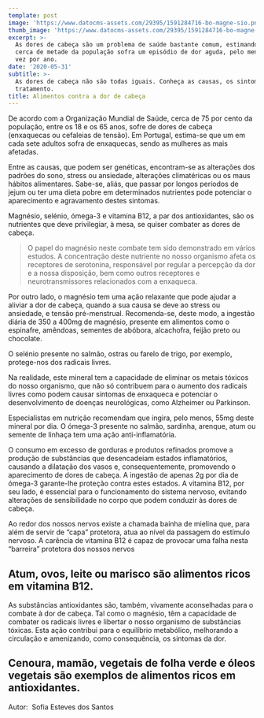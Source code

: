 ```yaml
---
template: post
image: 'https://www.datocms-assets.com/29395/1591284716-bo-magne-sio.png'
thumb_image: 'https://www.datocms-assets.com/29395/1591284716-bo-magne-sio.png'
excerpt: >-
  As dores de cabeça são um problema de saúde bastante comum, estimando-se que
  cerca de metade da população sofra um episódio de dor aguda, pelo menos, uma
  vez por ano. 
date: '2020-05-31'
subtitle: >-
  As dores de cabeça não são todas iguais. Conheça as causas, os sintomas e o
  tratamento.
title: Alimentos contra a dor de cabeça
---
```

De acordo com a Organização Mundial de Saúde, cerca de 75 por cento da população, entre os 18 e os 65 anos, sofre de dores de cabeça (enxaquecas ou cefaleias de tensão).
Em Portugal, estima-se que um em cada sete adultos sofra de enxaquecas, sendo as mulheres as mais afetadas.

Entre as causas, que podem ser genéticas, encontram-se as alterações dos padrões do sono, stress ou ansiedade, alterações climatéricas ou os maus hábitos alimentares. Sabe-se, aliás, que passar por longos períodos de jejum ou ter uma dieta pobre em determinados nutrientes pode potenciar o aparecimento e agravamento destes sintomas.

Magnésio, selénio, ómega-3 e vitamina B12, a par dos antioxidantes, são os nutrientes que deve privilegiar, à mesa, se quiser combater as dores de cabeça.

> O papel do magnésio neste combate tem sido demonstrado em vários estudos. A concentração deste nutriente no nosso organismo afeta os receptores de serotonina, responsável por regular a percepção da dor e a nossa disposição, bem como outros receptores e neurotransmissores relacionados com a enxaqueca.

Por outro lado, o magnésio tem uma ação relaxante que pode ajudar a aliviar a dor de cabeça, quando a sua causa se deve ao stress ou ansiedade, e tensão pré-menstrual.
Recomenda-se, deste modo, a ingestão diária de 350 a 400mg de magnésio, presente em alimentos como o espinafre, amêndoas, sementes de abóbora, alcachofra, feijão preto ou chocolate.

O selénio presente no salmão, ostras ou farelo de trigo, por exemplo, protege-nos dos radicais livres.

Na realidade, este mineral tem a capacidade de eliminar os metais tóxicos do nosso organismo, que não só contribuem para o aumento dos radicais livres como podem causar sintomas de enxaqueca e potenciar o desenvolvimento de doenças neurológicas, como Alzheimer ou Parkinson.

Especialistas em nutrição recomendam que ingira, pelo menos, 55mg deste mineral por dia.
O ómega-3 presente no salmão, sardinha, arenque, atum ou semente de linhaça tem uma ação anti-inflamatória.

O consumo em excesso de gorduras e produtos refinados promove a produção de substâncias que desencadeiam estados inflamatórios, causando a dilatação dos vasos e, consequentemente, promovendo o aparecimento de dores de cabeça.
A ingestão de apenas 2g por dia de ómega-3 garante-lhe proteção contra estes estados.
A vitamina B12, por seu lado, é essencial para o funcionamento do sistema nervoso, evitando alterações de sensibilidade no corpo que podem conduzir às dores de cabeça.

Ao redor dos nossos nervos existe a chamada bainha de mielina que, para além de servir de “capa” protetora, atua ao nível da passagem do estímulo nervoso.
A carência de vitamina B12 é capaz de provocar uma falha nesta “barreira” protetora dos nossos nervos

## Atum, ovos, leite ou marisco são alimentos ricos em vitamina B12.

As substâncias antioxidantes são, também, vivamente aconselhadas para o combate à dor de cabeça. Tal como o magnésio, têm a capacidade de combater os radicais livres e libertar o nosso organismo de substâncias tóxicas. Esta ação contribui para o equilíbrio metabólico, melhorando a circulação e amenizando, como consequência, os sintomas da dor.

## Cenoura, mamão, vegetais de folha verde e óleos vegetais são exemplos de alimentos ricos em antioxidantes. 

Autor: 
Sofia Esteves dos Santos